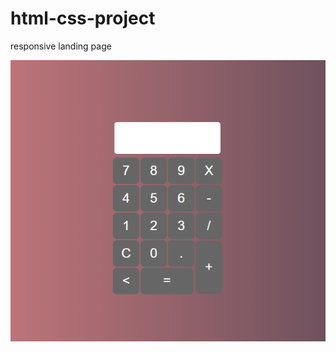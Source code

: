 # html-css-project
responsive landing page 

<img src="https://github.com/SaminYeaser/Calculator/blob/master/Capture.PNG">
